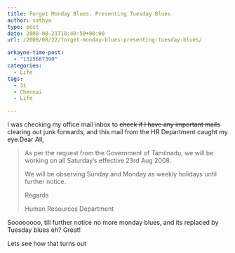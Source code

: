```yaml
---
title: Forget Monday Blues, Presenting Tuesday Blues
author: sathya
type: post
date: 2008-08-21T18:40:50+00:00
url: /2008/08/22/forget-monday-blues-presenting-tuesday-blues/

arkayne-time-post:
  - "1325687390"
categories:
  - Life
tags:
  - 3i
  - Chennai
  - Life

---
```

I was checking my office mail inbox to <span style="text-decoration: line-through;">check if I have any important mails</span> clearing out junk forwards, and this mail from the HR Department caught my eye.Dear All,

> As per the request from the Government of Tamilnadu, we will be working on all Saturday&#8217;s effective 23rd Aug 2008.
> 
> We will be observing Sunday and Monday as weekly holidays until further notice.
> 
> Regards
> 
> Human Resources Department

Soooooooo, till further notice no more monday blues, and its replaced by Tuesday blues eh? Great!

Lets see how that turns out
